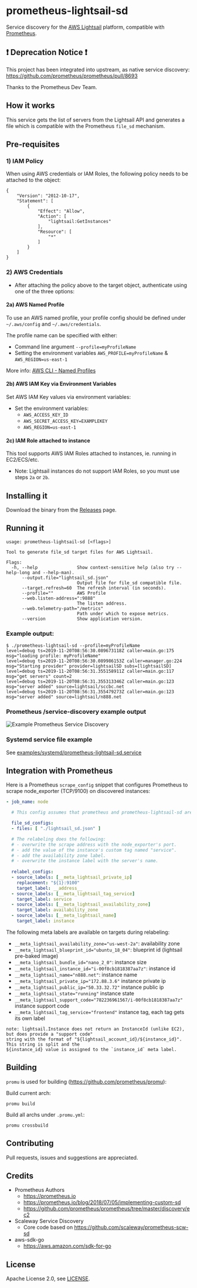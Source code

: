 # prometheus-lightsail-sd
Service discovery for the [AWS Lightsail](https://aws.amazon.com/lightsail/) platform, compatible with [Prometheus](https://prometheus.io).

## ❗ Deprecation Notice ❗
This project has been integrated into upstream, as native service discovery: https://github.com/prometheus/prometheus/pull/8693

Thanks to the Prometheus Dev Team.

## How it works

This service gets the list of servers from the Lightsail API and generates a file which is compatible with the Prometheus `file_sd` mechanism.

## Pre-requisites
### 1) IAM Policy

When using AWS credentials or IAM Roles, the following policy needs to be attached to the object:
```
{
    "Version": "2012-10-17",
    "Statement": [
        {
            "Effect": "Allow",
            "Action": [
                "lightsail:GetInstances"
            ],
            "Resource": [
                "*"
            ]
        }
    ]
}
```

### 2) AWS Credentials

* After attaching the policy above to the target object, authenticate using one of the three options:

#### 2a) AWS Named Profile

To use an AWS named profile, your profile config should be defined under `~/.aws/config` and `~/.aws/credentials`.

The profile name can be specified with either:
* Command line argument `--profile=myProfileName`
* Setting the environment variables `AWS_PROFILE=myProfileName` & `AWS_REGION=us-east-1`

More info: [AWS CLI - Named Profiles](https://docs.aws.amazon.com/cli/latest/userguide/cli-configure-profiles.html)

#### 2b) AWS IAM Key via Environment Variables

Set AWS IAM Key values via environment variables:
* Set the environment variables:
  * `AWS_ACCESS_KEY_ID`
  * `AWS_SECRET_ACCESS_KEY=EXAMPLEKEY`
  * `AWS_REGION=us-east-1`

#### 2c) IAM Role attached to instance

This tool supports AWS IAM Roles attached to instances, ie. running in EC2/ECS/etc.
* Note: Lightsail instances do not support IAM Roles, so you must use steps `2a` or `2b`.

## Installing it

Download the binary from the [Releases](https://github.com/n888/prometheus-lightsail-sd/releases) page.

## Running it

```
usage: prometheus-lightsail-sd [<flags>]

Tool to generate file_sd target files for AWS Lightsail.

Flags:
  -h, --help               Show context-sensitive help (also try --help-long and --help-man).
      --output.file="lightsail_sd.json"  
                           Output file for file_sd compatible file.
      --target.refresh=60  The refresh interval (in seconds).
      --profile=""         AWS Profile
      --web.listen-address=":9888"  
                           The listen address.
      --web.telemetry-path="/metrics"  
                           Path under which to expose metrics.
      --version            Show application version.
```

### Example output:

```
$ ./prometheus-lightsail-sd --profile=myProfileName
level=debug ts=2019-11-20T08:56:30.089673118Z caller=main.go:175 msg="loading profile: myProfileName"
level=debug ts=2019-11-20T08:56:30.089986153Z caller=manager.go:224 msg="Starting provider" provider=lightsailSD subs=[lightsailSD]
level=debug ts=2019-11-20T08:56:31.355158911Z caller=main.go:117 msg="get servers" count=2
level=debug ts=2019-11-20T08:56:31.355313346Z caller=main.go:123 msg="server added" source=lightsail/sccbc.net
level=debug ts=2019-11-20T08:56:31.355479273Z caller=main.go:123 msg="server added" source=lightsail/n888.net
```

### Prometheus /service-discovery example output
![Example Prometheus Service Discovery](img/prometheus-service-discovery-example.png)

### Systemd service file example
See [examples/systemd/prometheus-lightsail-sd.service](examples/systemd/prometheus-lightsail-sd.service)

## Integration with Prometheus

Here is a Prometheus `scrape_config` snippet that configures Prometheus to scrape node_exporter (TCP/9100) on discovered instances:

```yaml
- job_name: node

  # This config assumes that prometheus and prometheus-lightsail-sd are started from the same directory:

  file_sd_configs:
  - files: [ "./lightsail_sd.json" ]

  # The relabeling does the following:
  # - overwrite the scrape address with the node_exporter's port.
  # - add the value of the instance's custom tag named "service".
  # - add the availability zone label.
  # - overwrite the instance label with the server's name.
  
  relabel_configs:
  - source_labels: [__meta_lightsail_private_ip]
    replacement: "${1}:9100"
    target_label: __address__
  - source_labels: [__meta_lightsail_tag_service]
    target_label: service
  - source_labels: [__meta_lightsail_availability_zone]
    target_label: availability_zone
  - source_labels: [__meta_lightsail_name]
    target_label: instance
```

The following meta labels are available on targets during relabeling:

* `__meta_lightsail_availability_zone="us-west-2a"`: availability zone
* `__meta_lightsail_blueprint_id="ubuntu_18_04"`: blueprint id (lightsail pre-baked image)
* `__meta_lightsail_bundle_id="nano_2_0"`: instance size
* `__meta_lightsail_instance_id="i-00f8cb1818387aa7z"`: instance id
* `__meta_lightsail_name="n888.net"`: instance name
* `__meta_lightsail_private_ip="172.88.3.6"` instance private ip
* `__meta_lightsail_public_ip="50.33.32.72"` instance public ip
* `__meta_lightsail_state="running"` instance state
* `__meta_lightsail_support_code="782236961567/i-00f8cb1818387aa7z"` instance support code
* `__meta_lightsail_tag_service="frontend"` instance tag, each tag gets its own label

```
note: lightsail.Instance does not return an InstanceId (unlike EC2), but does provide a "support code"
string with the format of "${lightsail_account_id}/${instance_id}". This string is split and the
${instance_id} value is assigned to the `instance_id` meta label.
```

## Building

`promu` is used for building (https://github.com/prometheus/promu):

Build current arch:
```
promu build
```

Build all archs under `.promu.yml`:
```
promu crossbuild
```

## Contributing

Pull requests, issues and suggestions are appreciated.

## Credits

* Prometheus Authors 
  * https://prometheus.io  
  * https://prometheus.io/blog/2018/07/05/implementing-custom-sd  
  * https://github.com/prometheus/prometheus/tree/master/discovery/ec2  
* Scaleway Service Discovery
  * Core code based on https://github.com/scaleway/prometheus-scw-sd  
* aws-sdk-go
  * https://aws.amazon.com/sdk-for-go  

## License

Apache License 2.0, see [LICENSE](https://github.com/n888/prometheus-lightsail-sd/blob/master/LICENSE).
